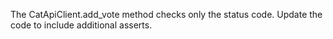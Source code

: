 The CatApiClient.add_vote method checks only the status code. Update the code to include additional asserts.